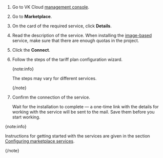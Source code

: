 1. Go to VK Cloud [management console](https://msk.cloud.vk.com/app/en).
1. Go to **Marketplace**.
1. On the card of the required service, click **Details**.
1. Read the description of the service. When installing the [image-based](../../concepts/about#types_of_services) service, make sure that there are enough quotas in the project.
1. Click the **Connect**.
1. Follow the steps of the tariff plan configuration wizard.

   {note:info}

   The steps may vary for different services.

   {/note}

1. Confirm the connection of the service.

   Wait for the installation to complete — a one-time link with the details for working with the service will be sent to the mail. Save them before you start working.

{note:info}

Instructions for getting started with the services are given in the section [Configuring marketplace services](../../initial-configuration).

{/note}
